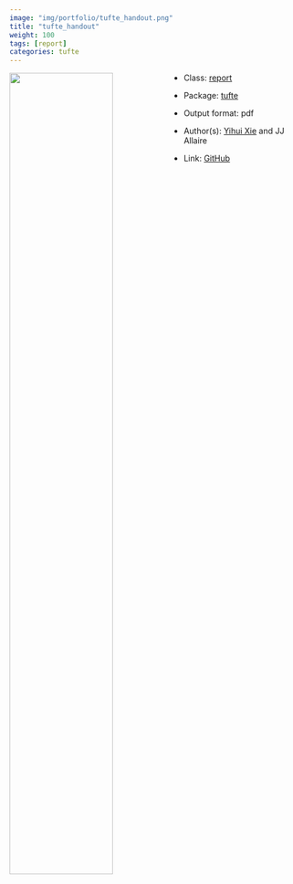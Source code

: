 ```yaml
---
image: "img/portfolio/tufte_handout.png"
title: "tufte_handout"
weight: 100
tags: [report]
categories: tufte
---
```




<!--more-->

<p><a href="../../img/portfolio/tufte_handout.png"><img class = "jf-image-shadow" src="../../img/portfolio/tufte_handout.png", width="60%"  align="left"></a></p>



- Class: [report](../../tags/report)
- Package: [tufte](tufte)
- Output format: pdf

- Author(s): [Yihui Xie](https://yihui.org/) and JJ Allaire
- Link: [GitHub](https://github.com/rstudio/tufte)


